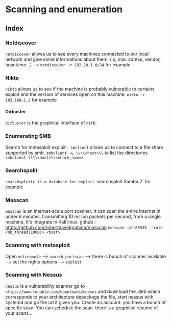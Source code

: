 # Scanning and enumeration

## Index 


### Netdiscover

`netdiscover` allows us to see every machines connected to our local network and give some informations about them. (ip, mac adress, vendor, hosntame...)
--> `netdiscover -r 192.18.1.0/24` for example

### Nikto

`nikto` allows us to see if the machine is probably vulnerable to certains exploit and the version of services open on this machine.
`nikto -r 192.168.1.2` for example

#### Dirbuster

`dirbuster` is the graphical interface of `dirb`.

### Enumerating SMB

Search for metasploit exploit.
` smclient` allows us to connect to a file share supported by smb.
`smbclient -L \\\\<host>\\` to list the directories
`smbclient \\\\<host>\\<share_name>` 


### Searchspolit

`searchsploit> is a database for exploit
`searchsploit Samba 2` for example


### Masscan

`masscan` is an Internet-scale port scanner. It can scan the entire Internet in under 6 minutes, transmitting 10 million packets per second, from a single machine. It's integrate in Kali linux.
github : https://github.com/robertdavidgraham/masscan 
`masscan -p1-65535 --rate <nb_thread(1000)> <host>`

### Scanning with metasploit

Open `msfconsole` --> `search portscan` --> there is bunch of scanner available --> set the rights options --> `exploit`

### Scanning with Nessus

`nessus` is a vulnerability scanner
go to `https://www.tenable.com/downloads/nessus` and download the .deb which corresponds to your architecture
depackage the file, start nessus with systemd and go the url it gives you. Create an account.
you have a bunch of specific scan. You can schedule the scan.
there is a graphical resume of your scans...



